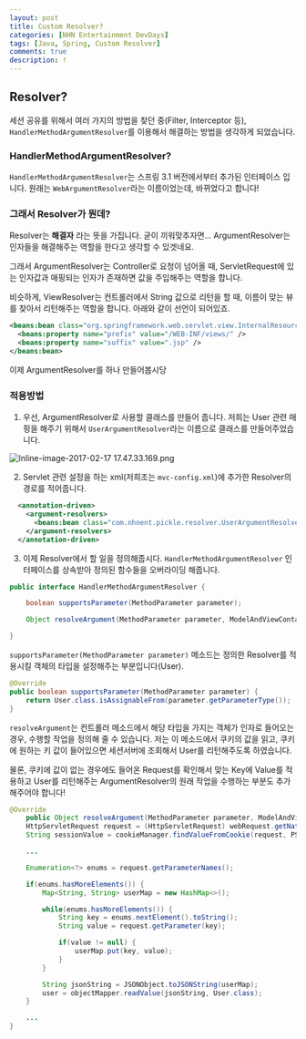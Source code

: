 ```yaml
---
layout: post
title: Custom Resolver?
categories: [NHN Entertainment DevDays]
tags: [Java, Spring, Custom Resolver]
comments: true
description: !
---
```


## Resolver? ##

세션 공유를 위해서 여러 가지의 방법을 찾던 중(Filter, Interceptor 등), `HandlerMethodArgumentResolver`를 이용해서 해결하는 방법을 생각하게 되었습니다.

### HandlerMethodArgumentResolver?

`HandlerMethodArgumentResolver`는 스프링 3.1 버전에서부터 추가된 인터페이스 입니다. 원래는 `WebArgumentResolver`라는 이름이었는데, 바뀌었다고 합니다!

### 그래서 Resolver가 뭔데?

Resolver는 **해결자** 라는 뜻을 가집니다. 굳이 끼워맞추자면... ArgumentResolver는 인자들을 해결해주는 역할을 한다고 생각할 수 있겟네요.

그래서 ArgumentResolver는 Controller로 요청이 넘어올 때, ServletRequest에 있는 인자값과 매핑되는 인자가 존재하면 값을 주입해주는 역할을 합니다.

비슷하게, ViewResolver는 컨트롤러에서 String 값으로 리턴을 할 때, 이름이 맞는 뷰를 찾아서 리턴해주는 역할을 합니다. 아래와 같이 선언이 되어있죠.

```xml
<beans:bean class="org.springframework.web.servlet.view.InternalResourceViewResolver">
  <beans:property name="prefix" value="/WEB-INF/views/" />
  <beans:property name="suffix" value=".jsp" />
</beans:bean>
```

이제 ArgumentResolver를 하나 만들어봅시당

### 적용방법

1. 우선, ArgumentResolver로 사용할 클래스를 만들어 줍니다. 저희는 User 관련 매핑을 해주기 위해서 `UserArgumentResolver`라는 이름으로 클래스를 만들어주었습니다.

![Inline-image-2017-02-17 17.47.33.169.png](/files/1887581617492960691)

2. Servlet 관련 설정을 하는 xml(저희조는 `mvc-config.xml`)에 추가한 Resolver의 경로를 적어줍니다.

```xml
  <annotation-driven>
    <argument-resolvers>
      <beans:bean class="com.nhnent.pickle.resolver.UserArgumentResolver"/>
    </argument-resolvers>
  </annotation-driven>
```

3. 이제 Resolver에서 할 일을 정의해줍시다. `HandlerMethodArgumentResolver` 인터페이스를 상속받아 정의된 함수들을 오버라이딩 해줍니다.

```java
public interface HandlerMethodArgumentResolver {

    boolean supportsParameter(MethodParameter parameter);

    Object resolveArgument(MethodParameter parameter, ModelAndViewContainer mavContainer, NativeWebRequest webRequest, WebDataBinderFactory binderFactory) throws Exception;

}
```
`supportsParameter(MethodParameter parameter)` 메소드는 정의한 Resolver를 적용시킬 객체의 타입을 설정해주는 부분입니다(User).

```java
@Override
public boolean supportsParameter(MethodParameter parameter) {
    return User.class.isAssignableFrom(parameter.getParameterType());
}
```

`resolveArgument`는 컨트롤러 메소드에서 해당 타입을 가지는 객체가 인자로 들어오는 경우, 수행할 작업을 정의해 줄 수 있습니다. 저는 이 메소드에서 쿠키의 값을 읽고, 쿠키에 원하는 키 값이 들어있으면 세션서버에 조회해서 User를 리턴해주도록 하였습니다.

물론, 쿠키에 값이 없는 경우에도 들어온 Request를 확인해서 맞는 Key에 Value를 적용하고 User를 리턴해주는 ArgumentResolver의 원래 작업을 수행하는 부분도 추가해주어야 합니다!

```java
@Override
    public Object resolveArgument(MethodParameter parameter, ModelAndViewContainer mavContainer, NativeWebRequest webRequest, WebDataBinderFactory binderFactory) throws Exception {
    HttpServletRequest request = (HttpServletRequest) webRequest.getNativeRequest();
    String sessionValue = cookieManager.findValueFromCookie(request, PSESSION_NAME);

    ...

    Enumeration<?> enums = request.getParameterNames();

    if(enums.hasMoreElements()) {
        Map<String, String> userMap = new HashMap<>();

        while(enums.hasMoreElements()) {
            String key = enums.nextElement().toString();
            String value = request.getParameter(key);

            if(value != null) {
                userMap.put(key, value);
            }
        }

        String jsonString = JSONObject.toJSONString(userMap);
        user = objectMapper.readValue(jsonString, User.class);
    }

    ...
}
```
